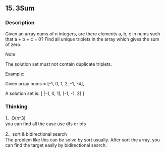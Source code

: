 ## 15. 3Sum
### Description
Given an array nums of n integers, are there elements a, b, c in nums such that a + b + c = 0? 
Find all unique triplets in the array which gives the sum of zero.

Note:

The solution set must not contain duplicate triplets.

Example:

Given array nums = [-1, 0, 1, 2, -1, -4],

A solution set is:
[
  [-1, 0, 1],
  [-1, -1, 2]
]


### Thinking 
1、O(n^3)  
you can find all the case use dfs or bfs  
  
2、sort & bidirectional search  
The problem like this can be solve by sort usually.
After sort the array, you can find the target easily by bidirectional search.  